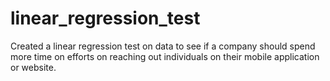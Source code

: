 # linear_regression_test
Created a linear regression test on data to see if a company should spend more time on efforts on reaching out individuals on their mobile application or website.
